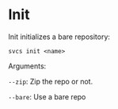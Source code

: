 # Init

Init initializes a bare repository:

`svcs init <name>`

Arguments:

  `--zip`: Zip the repo or not.

  `--bare`: Use a bare repo
